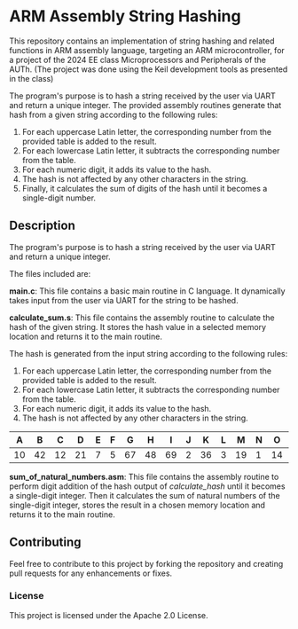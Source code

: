 # ARM Assembly String Hashing

This repository contains an implementation of string hashing and related functions in ARM assembly language, targeting an ARM microcontroller, for a project of the 2024 EE class Microprocessors and Peripherals of the AUTh. (The project was done using the Keil development tools as presented in the class)

The program's purpose is to hash a string received by the user via UART and return a unique integer.
The provided assembly routines generate that hash from a given string according to the following rules:

1. For each uppercase Latin letter, the corresponding number from the provided table is added to the result.
2. For each lowercase Latin letter, it subtracts the corresponding number from the table.
3. For each numeric digit, it adds its value to the hash.
4. The hash is not affected by any other characters in the string.
5. Finally, it calculates the sum of digits of the hash until it becomes a single-digit number.

## Description
The program's purpose is to hash a string received by the user via UART and return a unique integer.

The files included are: 

__main.c__: This file contains a basic main routine in C language. It dynamically takes input from the user via UART for the string to be hashed.

__calculate_sum.s__: This file contains the assembly routine to calculate the hash of the given string. It stores the hash value in a selected memory location and returns it to the main routine.

The hash is generated from the input string according to the following rules:
1. For each uppercase Latin letter, the corresponding number from the provided table is added to the result.
2. For each lowercase Latin letter, it subtracts the corresponding number from the table.
3. For each numeric digit, it adds its value to the hash.
4. The hash is not affected by any other characters in the string.

| A  | B | C | D | E | F | G | H | I | J | K | L | M | N | O | P | Q | R | S | T | U | V | W | X | Y | Z |
|----|---|---|---|---|---|---|---|---|---|---|---|---|---|---|---|---|---|---|---|---|---|---|---|---|---|
|10  |42 |12 |21 | 7 | 5 |67 |48 |69 | 2 |36 | 3 |19 | 1 |14 |51 |71 | 8 |26 |54 |75 |15 | 6 |59 |13 |25 |

__sum_of_natural_numbers.asm__: This file contains the assembly routine to perform digit addition of the hash output of *calculate_hash* until it becomes a single-digit integer. Then it calculates the sum of natural numbers of the single-digit integer, stores the result in a chosen memory location and returns it to the main routine.

## Contributing
Feel free to contribute to this project by forking the repository and creating pull requests for any enhancements or fixes.

### License
This project is licensed under the Apache 2.0 License.

